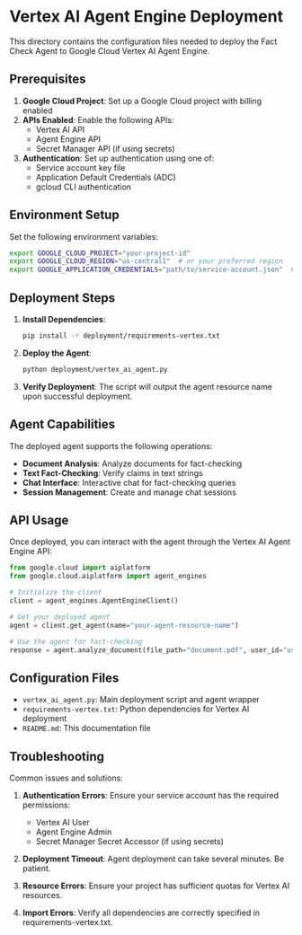 # Vertex AI Agent Engine Deployment

This directory contains the configuration files needed to deploy the Fact Check Agent to Google Cloud Vertex AI Agent Engine.

## Prerequisites

1. **Google Cloud Project**: Set up a Google Cloud project with billing enabled
2. **APIs Enabled**: Enable the following APIs:
   - Vertex AI API
   - Agent Engine API
   - Secret Manager API (if using secrets)
3. **Authentication**: Set up authentication using one of:
   - Service account key file
   - Application Default Credentials (ADC)
   - gcloud CLI authentication

## Environment Setup

Set the following environment variables:

```bash
export GOOGLE_CLOUD_PROJECT="your-project-id"
export GOOGLE_CLOUD_REGION="us-central1"  # or your preferred region
export GOOGLE_APPLICATION_CREDENTIALS="path/to/service-account.json"  # if using service account
```

## Deployment Steps

1. **Install Dependencies**:
   ```bash
   pip install -r deployment/requirements-vertex.txt
   ```

2. **Deploy the Agent**:
   ```bash
   python deployment/vertex_ai_agent.py
   ```

3. **Verify Deployment**:
   The script will output the agent resource name upon successful deployment.

## Agent Capabilities

The deployed agent supports the following operations:

- **Document Analysis**: Analyze documents for fact-checking
- **Text Fact-Checking**: Verify claims in text strings
- **Chat Interface**: Interactive chat for fact-checking queries
- **Session Management**: Create and manage chat sessions

## API Usage

Once deployed, you can interact with the agent through the Vertex AI Agent Engine API:

```python
from google.cloud import aiplatform
from google.cloud.aiplatform import agent_engines

# Initialize the client
client = agent_engines.AgentEngineClient()

# Get your deployed agent
agent = client.get_agent(name="your-agent-resource-name")

# Use the agent for fact-checking
response = agent.analyze_document(file_path="document.pdf", user_id="user123")
```

## Configuration Files

- `vertex_ai_agent.py`: Main deployment script and agent wrapper
- `requirements-vertex.txt`: Python dependencies for Vertex AI deployment
- `README.md`: This documentation file

## Troubleshooting

Common issues and solutions:

1. **Authentication Errors**: Ensure your service account has the required permissions:
   - Vertex AI User
   - Agent Engine Admin
   - Secret Manager Secret Accessor (if using secrets)

2. **Deployment Timeout**: Agent deployment can take several minutes. Be patient.

3. **Resource Errors**: Ensure your project has sufficient quotas for Vertex AI resources.

4. **Import Errors**: Verify all dependencies are correctly specified in requirements-vertex.txt.